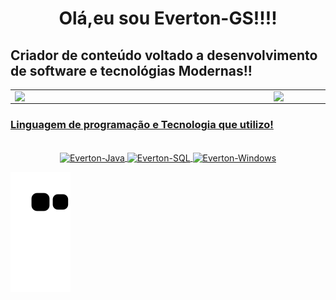 
  <h1 align="center"> Olá,eu sou Everton-GS!!!!</h1>
  <h2>Criador de conteúdo voltado a desenvolvimento de software  e tecnológias Modernas!!</h2>



<div align="center">
  <a href="https://github.com/Everton-GS">  
<table>
    <tr>
        <td><img width="400px" align="left" src="https://github-readme-stats.vercel.app/api/top-langs/?username=Everton-GS&hide=html&layout=compact&theme=dracula" /></td>
        <td><img width="495px" align="left" src="https://github-readme-stats.vercel.app/api?username=Everton-GS&theme=dracula"/></td>
    </tr>   
</table>
 <h3 align="left">Linguagem de programação e Tecnologia que utilizo!</h3>
</div>
   <center>
   <div style="display: inline_block"><br>
   <img align="center" alt="Everton-Java" height="60" width="60" src="https://cdn.jsdelivr.net/gh/devicons/devicon/icons/java/java-original-wordmark.svg"/>
   <img align="center" alt="Everton-SQL"  height="60" width="60" src="https://cdn.jsdelivr.net/gh/devicons/devicon/icons/mysql/mysql-original-wordmark.svg"/>
   <img align="center" alt="Everton-Windows" height"60" width="60" src="https://cdn.jsdelivr.net/gh/devicons/devicon/icons/windows8/windows8-original.svg" />  
  </div>
  </center>
<div> 
  
  ![Snake animation](https://github.com/rafaballerini/rafaballerini/blob/output/github-contribution-grid-snake.svg)
  
  
</div>


